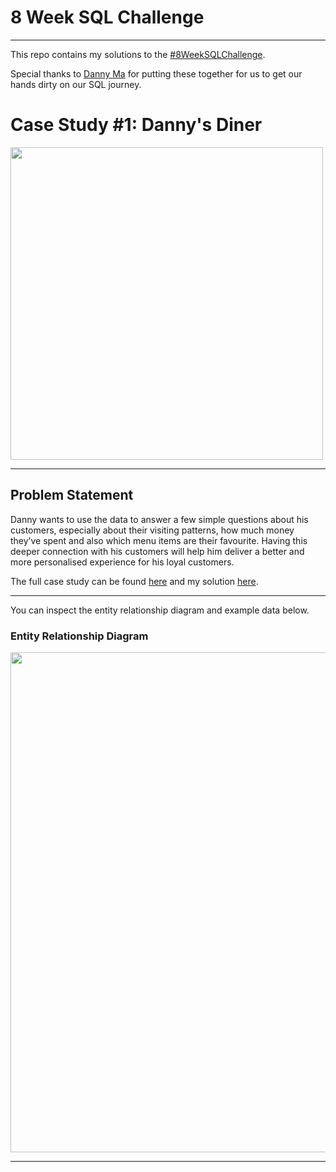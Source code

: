 # 8 Week SQL Challenge
***
This repo contains my solutions to the [#8WeekSQLChallenge](https://8weeksqlchallenge.com/).

Special thanks to [Danny Ma](https://www.linkedin.com/in/datawithdanny) for putting these together for us to get our hands dirty on our SQL journey.
# Case Study #1: Danny's Diner
<img src="https://user-images.githubusercontent.com/67468178/165975945-4fffdeef-1e50-403d-9f27-beb833a2cab3.png" width="500">



***

## Problem Statement
Danny wants to use the data to answer a few simple questions about his customers, especially about their visiting patterns, how much money they’ve spent and also which menu items are their favourite. Having this deeper connection with his customers will help him deliver a better and more personalised experience for his loyal customers.

The full case study can be found [here](https://8weeksqlchallenge.com/case-study-1/ "Danny's Diner") and my solution [here]().
***
You can inspect the entity relationship diagram and example data below.
### Entity Relationship Diagram

<img src="https://user-images.githubusercontent.com/67468178/167110434-e30062ef-01a2-47be-988f-29a3a9bda60f.png" width="800">


***
